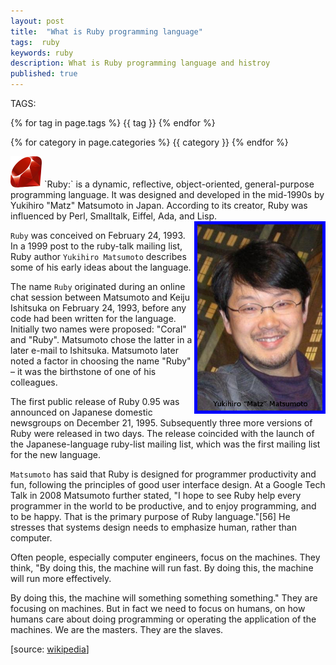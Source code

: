```yaml
---
layout: post
title:  "What is Ruby programming language"
tags:  ruby
keywords: ruby
description: What is Ruby programming language and histroy
published: true
---
```


   TAGS:
   
   
   {% for tag in page.tags %} {{ tag }} {% endfor %}

   {% for category in page.categories %} {{ category }} {% endfor %}
   
   <img style="width:50px; length:50px;" src="/images/ruby.png">
   `Ruby:` is a dynamic, reflective, object-oriented, general-purpose programming language. It was designed and developed in the mid-1990s by Yukihiro "Matz" Matsumoto in Japan. According to its creator, Ruby was influenced by Perl, Smalltalk, Eiffel, Ada, and Lisp.
   <img style="width:200px; length:300px; float:right; border:5px blue solid;" src="/images/Yukihiro_Matsumoto.png">

   `Ruby` was conceived on February 24, 1993. In a 1999 post to the ruby-talk mailing list, Ruby author `Yukihiro Matsumoto` describes some of his early ideas about the language.

The name `Ruby` originated during an online chat session between Matsumoto and Keiju Ishitsuka on February 24, 1993, before any code had been written for the language. Initially two names were proposed: "Coral" and "Ruby". Matsumoto chose the latter in a later e-mail to Ishitsuka. Matsumoto later noted a factor in choosing the name "Ruby" – it was the birthstone of one of his colleagues.

The first public release of Ruby 0.95 was announced on Japanese domestic newsgroups on December 21, 1995. Subsequently three more versions of Ruby were released in two days. The release coincided with the launch of the Japanese-language ruby-list mailing list, which was the first mailing list for the new language.

`Matsumoto` has said that Ruby is designed for programmer productivity and fun, following the principles of good user interface design. At a Google Tech Talk in 2008 Matsumoto further stated, "I hope to see Ruby help every programmer in the world to be productive, and to enjoy programming, and to be happy. That is the primary purpose of Ruby language."[56] He stresses that systems design needs to emphasize human, rather than computer.

Often people, especially computer engineers, focus on the machines. They think, "By doing this, the machine will run fast. By doing this, the machine will run more effectively.

 By doing this, the machine will something something something." They are focusing on machines. But in fact we need to focus on humans, on how humans care about doing programming or operating the application of the machines. We are the masters. They are the slaves.

 [source: <a target="_blank" href="https://en.wikipedia.org/wiki/Ruby_programming_language">wikipedia</a>]

